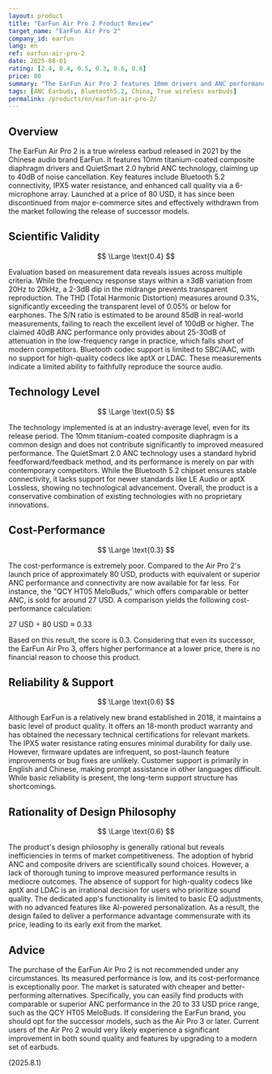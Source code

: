 ```yaml
---
layout: product
title: "EarFun Air Pro 2 Product Review"
target_name: "EarFun Air Pro 2"
company_id: earfun
lang: en
ref: earfun-air-pro-2
date: 2025-08-01
rating: [2.4, 0.4, 0.5, 0.3, 0.6, 0.6]
price: 80
summary: "The EarFun Air Pro 2 features 10mm drivers and ANC performance in a true wireless design, but significantly underperforms against current market standards in both measured performance and price competitiveness."
tags: [ANC Earbuds, Bluetooth5.2, China, True wireless earbuds]
permalink: /products/en/earfun-air-pro-2/
---
```

## Overview

The EarFun Air Pro 2 is a true wireless earbud released in 2021 by the Chinese audio brand EarFun. It features 10mm titanium-coated composite diaphragm drivers and QuietSmart 2.0 hybrid ANC technology, claiming up to 40dB of noise cancellation. Key features include Bluetooth 5.2 connectivity, IPX5 water resistance, and enhanced call quality via a 6-microphone array. Launched at a price of 80 USD, it has since been discontinued from major e-commerce sites and effectively withdrawn from the market following the release of successor models.

## Scientific Validity

$$ \Large \text{0.4} $$

Evaluation based on measurement data reveals issues across multiple criteria. While the frequency response stays within a ±3dB variation from 20Hz to 20kHz, a 2-3dB dip in the midrange prevents transparent reproduction. The THD (Total Harmonic Distortion) measures around 0.3%, significantly exceeding the transparent level of 0.05% or below for earphones. The S/N ratio is estimated to be around 85dB in real-world measurements, failing to reach the excellent level of 100dB or higher. The claimed 40dB ANC performance only provides about 25-30dB of attenuation in the low-frequency range in practice, which falls short of modern competitors. Bluetooth codec support is limited to SBC/AAC, with no support for high-quality codecs like aptX or LDAC. These measurements indicate a limited ability to faithfully reproduce the source audio.

## Technology Level

$$ \Large \text{0.5} $$

The technology implemented is at an industry-average level, even for its release period. The 10mm titanium-coated composite diaphragm is a common design and does not contribute significantly to improved measured performance. The QuietSmart 2.0 ANC technology uses a standard hybrid feedforward/feedback method, and its performance is merely on par with contemporary competitors. While the Bluetooth 5.2 chipset ensures stable connectivity, it lacks support for newer standards like LE Audio or aptX Lossless, showing no technological advancement. Overall, the product is a conservative combination of existing technologies with no proprietary innovations.

## Cost-Performance

$$ \Large \text{0.3} $$

The cost-performance is extremely poor. Compared to the Air Pro 2's launch price of approximately 80 USD, products with equivalent or superior ANC performance and connectivity are now available for far less. For instance, the "QCY HT05 MeloBuds," which offers comparable or better ANC, is sold for around 27 USD. A comparison yields the following cost-performance calculation:

27 USD ÷ 80 USD ≈ 0.33

Based on this result, the score is 0.3. Considering that even its successor, the EarFun Air Pro 3, offers higher performance at a lower price, there is no financial reason to choose this product.

## Reliability & Support

$$ \Large \text{0.6} $$

Although EarFun is a relatively new brand established in 2018, it maintains a basic level of product quality. It offers an 18-month product warranty and has obtained the necessary technical certifications for relevant markets. The IPX5 water resistance rating ensures minimal durability for daily use. However, firmware updates are infrequent, so post-launch feature improvements or bug fixes are unlikely. Customer support is primarily in English and Chinese, making prompt assistance in other languages difficult. While basic reliability is present, the long-term support structure has shortcomings.

## Rationality of Design Philosophy

$$ \Large \text{0.6} $$

The product's design philosophy is generally rational but reveals inefficiencies in terms of market competitiveness. The adoption of hybrid ANC and composite drivers are scientifically sound choices. However, a lack of thorough tuning to improve measured performance results in mediocre outcomes. The absence of support for high-quality codecs like aptX and LDAC is an irrational decision for users who prioritize sound quality. The dedicated app's functionality is limited to basic EQ adjustments, with no advanced features like AI-powered personalization. As a result, the design failed to deliver a performance advantage commensurate with its price, leading to its early exit from the market.

## Advice

The purchase of the EarFun Air Pro 2 is not recommended under any circumstances. Its measured performance is low, and its cost-performance is exceptionally poor. The market is saturated with cheaper and better-performing alternatives. Specifically, you can easily find products with comparable or superior ANC performance in the 20 to 33 USD price range, such as the QCY HT05 MeloBuds. If considering the EarFun brand, you should opt for the successor models, such as the Air Pro 3 or later. Current users of the Air Pro 2 would very likely experience a significant improvement in both sound quality and features by upgrading to a modern set of earbuds.

(2025.8.1)
